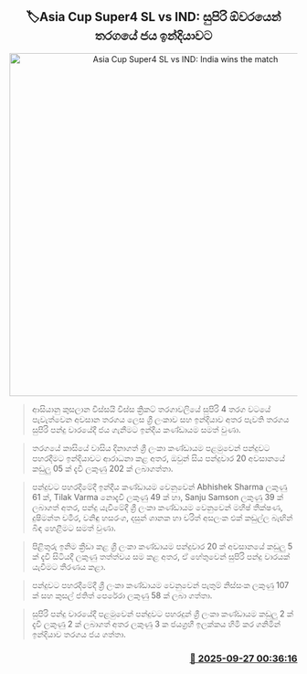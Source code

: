 <p align='center'><b><h2 align='center' title='Asia Cup Super4 SL vs IND: India wins the match'>🏷Asia Cup Super4 SL vs IND: සුපිරි ඕවරයෙන් තරගයේ ජය ඉන්දියාවට</h2></b></p>
<p align='center'><img src='https://helakuru.sgp1.cdn.digitaloceanspaces.com/esana/images/lib/asia-cup-sl-vs-ind.jpg' width='600' alt='Asia Cup Super4 SL vs IND: India wins the match'></p>

> ආසියානු කුසලාන විස්සයි විස්ස ක්‍රිකට් තරගාවලියේ සුපිරි 4 තරග වටයේ පැවැත්වෙන අවසාන තරගය ලෙස ශ්‍රී ලංකාව සහ ඉන්දියාව අතර පැවති තරගය සුපිරි පන්දු වාරයේදී ජය ගැනීමට ඉන්දීය කණ්ඩායම සමත් වුණා.

> තරගයේ කාසියේ වාසිය දිනාගත් ශ්‍රී ලංකා කණ්ඩායම පළමුවෙන් පන්දුවට පහරදීමට ඉන්දියාවට ආරාධනා කළ අතර, ඔවුන් සිය පන්දුවාර 20 අවසානයේ කඩුලු 05 ක් දැවී ලකුණු 202 ක් ලබාගත්තා.

> පන්දුවට පහරදීමේදී ඉන්දීය කණ්ඩායම වෙනුවෙන් Abhishek Sharma ලකුණු 61 ක්, Tilak Varma නොදැවී ලකුණු 49 ක් හා, Sanju Samson ලකුණු 39 ක් ලබාගත් අතර, පන්දු යැවීමේදී ශ්‍රී ලංකා කණ්ඩායම වෙනුවෙන් මහීෂ් තීක්ෂණ, දුෂිමන්ත චමීර, වනිඳු හසරංග, දසුන් ශානක හා චරිත් අසලංක එක් කඩුල්ල බැඟින් බිඳ හෙළීමට සමත් වුණා.

> පිළිතුරු ඉනිම ක්‍රීඩා කළ ශ්‍රී ලංකා කණ්ඩායම පන්දුවාර 20 ක් අවසානයේ කඩුලු 5 ක් දැවී සිටියදී ලකුණු තත්ත්වය සම කළ අතර, ඒ හේතුවෙන් සුපිරි පන්දු වාරයක් යැවීමට තීරණය කළා.

> පන්දුවට පහරදීමේදී ශ්‍රී ලංකා කණ්ඩායම වෙනුවෙන් පැතුම් නිස්සංක ලකුණු 107 ක් සහ කුසල් ජතිත් පෙරේරා ලකුණු 58 ක් ලබා ගත්තා.

> සුපිරි පන්දු වාරයේදී පළමුවෙන් පන්දුවට පහරදුන් ශ්‍රී ලංකා කණ්ඩායම කඩුලු 2 ක් දැවී ලකුණු 2 ක් ලබාගත් අතර ලකුණු 3 ක ජයග්‍රහී ඉලක්කය හිමි කර ගනිමින් ඉන්දියාව තරගය ජය ගත්තා.



<h3 align='right'><a href='https://www.helakuru.lk/esana/p/114024/'>📅 2025-09-27 00:36:16</a></h3>
